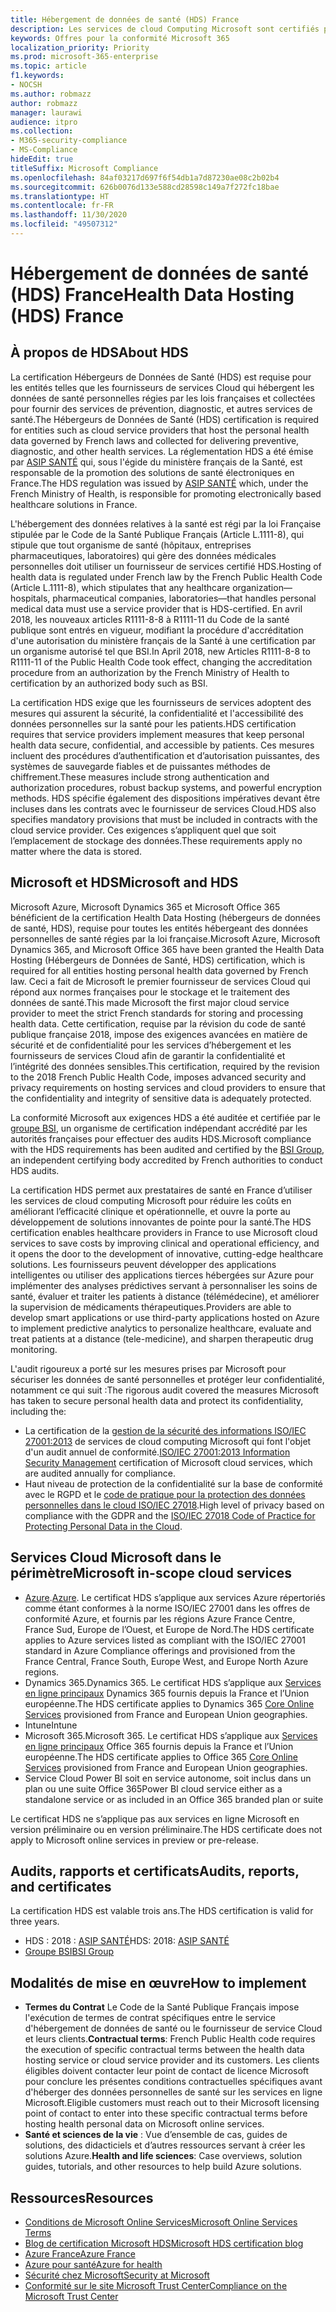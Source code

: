 ```yaml
---
title: Hébergement de données de santé (HDS) France
description: Les services de cloud Computing Microsoft sont certifiés pour assurer leur conformité avec la norme Health Data Hosting (Hébergeurs de Données de Santé).
keywords: Offres pour la conformité Microsoft 365
localization_priority: Priority
ms.prod: microsoft-365-enterprise
ms.topic: article
f1.keywords:
- NOCSH
ms.author: robmazz
author: robmazz
manager: laurawi
audience: itpro
ms.collection:
- M365-security-compliance
- MS-Compliance
hideEdit: true
titleSuffix: Microsoft Compliance
ms.openlocfilehash: 84af03217d697f6f54db1a7d87230ae08c2b02b4
ms.sourcegitcommit: 626b0076d133e588cd28598c149a7f272fc18bae
ms.translationtype: HT
ms.contentlocale: fr-FR
ms.lasthandoff: 11/30/2020
ms.locfileid: "49507312"
---
```

# <a name="health-data-hosting-hds-france"></a><span data-ttu-id="df5e5-104">Hébergement de données de santé (HDS) France</span><span class="sxs-lookup"><span data-stu-id="df5e5-104">Health Data Hosting (HDS) France</span></span>

## <a name="about-hds"></a><span data-ttu-id="df5e5-105">À propos de HDS</span><span class="sxs-lookup"><span data-stu-id="df5e5-105">About HDS</span></span>

<span data-ttu-id="df5e5-106">La certification Hébergeurs de Données de Santé (HDS) est requise pour les entités telles que les fournisseurs de services Cloud qui hébergent les données de santé personnelles régies par les lois françaises et collectées pour fournir des services de prévention, diagnostic, et autres services de santé.</span><span class="sxs-lookup"><span data-stu-id="df5e5-106">The Hébergeurs de Données de Santé (HDS) certification is required for entities such as cloud service providers that host the personal health data governed by French laws and collected for delivering preventive, diagnostic, and other health services.</span></span> <span data-ttu-id="df5e5-107">La réglementation HDS a été émise par [ASIP SANTÉ](https://esante.gouv.fr/) qui, sous l'égide du ministère français de la Santé, est responsable de la promotion des solutions de santé électroniques en France.</span><span class="sxs-lookup"><span data-stu-id="df5e5-107">The HDS regulation was issued by [ASIP SANTÉ](https://esante.gouv.fr/) which, under the French Ministry of Health, is responsible for promoting electronically based healthcare solutions in France.</span></span>

<span data-ttu-id="df5e5-108">L'hébergement des données relatives à la santé est régi par la loi Française stipulée par le Code de la Santé Publique Français (Article L.1111-8), qui stipule que tout organisme de santé (hôpitaux, entreprises pharmaceutiques, laboratoires) qui gère des données médicales personnelles doit utiliser un fournisseur de services certifié HDS.</span><span class="sxs-lookup"><span data-stu-id="df5e5-108">Hosting of health data is regulated under French law by the French Public Health Code (Article L.1111-8), which stipulates that any healthcare organization—hospitals, pharmaceutical companies, laboratories—that handles personal medical data must use a service provider that is HDS-certified.</span></span> <span data-ttu-id="df5e5-109">En avril 2018, les nouveaux articles R1111-8-8 à R1111-11 du Code de la santé publique sont entrés en vigueur, modifiant la procédure d'accréditation d'une autorisation du ministère français de la Santé à une certification par un organisme autorisé tel que BSI.</span><span class="sxs-lookup"><span data-stu-id="df5e5-109">In April 2018, new Articles R1111-8-8 to R1111-11 of the Public Health Code took effect, changing the accreditation procedure from an authorization by the French Ministry of Health to certification by an authorized body such as BSI.</span></span>

<span data-ttu-id="df5e5-110">La certification HDS exige que les fournisseurs de services adoptent des mesures qui assurent la sécurité, la confidentialité et l'accessibilité des données personnelles sur la santé pour les patients.</span><span class="sxs-lookup"><span data-stu-id="df5e5-110">HDS certification requires that service providers implement measures that keep personal health data secure, confidential, and accessible by patients.</span></span> <span data-ttu-id="df5e5-111">Ces mesures incluent des procédures d’authentification et d’autorisation puissantes, des systèmes de sauvegarde fiables et de puissantes méthodes de chiffrement.</span><span class="sxs-lookup"><span data-stu-id="df5e5-111">These measures include strong authentication and authorization procedures, robust backup systems, and powerful encryption methods.</span></span> <span data-ttu-id="df5e5-112">HDS spécifie également des dispositions impératives devant être incluses dans les contrats avec le fournisseur de services Cloud.</span><span class="sxs-lookup"><span data-stu-id="df5e5-112">HDS also specifies mandatory provisions that must be included in contracts with the cloud service provider.</span></span> <span data-ttu-id="df5e5-113">Ces exigences s’appliquent quel que soit l’emplacement de stockage des données.</span><span class="sxs-lookup"><span data-stu-id="df5e5-113">These requirements apply no matter where the data is stored.</span></span>

## <a name="microsoft-and-hds"></a><span data-ttu-id="df5e5-114">Microsoft et HDS</span><span class="sxs-lookup"><span data-stu-id="df5e5-114">Microsoft and HDS</span></span>

<span data-ttu-id="df5e5-115">Microsoft Azure, Microsoft Dynamics 365 et Microsoft Office 365 bénéficient de la certification Health Data Hosting (hébergeurs de données de santé, HDS), requise pour toutes les entités hébergeant des données personnelles de santé régies par la loi française.</span><span class="sxs-lookup"><span data-stu-id="df5e5-115">Microsoft Azure, Microsoft Dynamics 365, and Microsoft Office 365 have been granted the Health Data Hosting (Hébergeurs de Données de Santé, HDS) certification, which is required for all entities hosting personal health data governed by French law.</span></span> <span data-ttu-id="df5e5-116">Ceci a fait de Microsoft le premier fournisseur de services Cloud qui répond aux normes françaises pour le stockage et le traitement des données de santé.</span><span class="sxs-lookup"><span data-stu-id="df5e5-116">This made Microsoft the first major cloud service provider to meet the strict French standards for storing and processing health data.</span></span> <span data-ttu-id="df5e5-117">Cette certification, requise par la révision du code de santé publique française 2018, impose des exigences avancées en matière de sécurité et de confidentialité pour les services d’hébergement et les fournisseurs de services Cloud afin de garantir la confidentialité et l’intégrité des données sensibles.</span><span class="sxs-lookup"><span data-stu-id="df5e5-117">This certification, required by the revision to the 2018 French Public Health Code, imposes advanced security and privacy requirements on hosting services and cloud providers to ensure that the confidentiality and integrity of sensitive data is adequately protected.</span></span>

<span data-ttu-id="df5e5-118">La conformité Microsoft aux exigences HDS a été auditée et certifiée par le [groupe BSI](https://www.bsigroup.com/fr-FR/), un organisme de certification indépendant accrédité par les autorités françaises pour effectuer des audits HDS.</span><span class="sxs-lookup"><span data-stu-id="df5e5-118">Microsoft compliance with the HDS requirements has been audited and certified by the [BSI Group](https://www.bsigroup.com/fr-FR/), an independent certifying body accredited by French authorities to conduct HDS audits.</span></span>

<span data-ttu-id="df5e5-119">La certification HDS permet aux prestataires de santé en France d’utiliser les services de cloud computing Microsoft pour réduire les coûts en améliorant l’efficacité clinique et opérationnelle, et ouvre la porte au développement de solutions innovantes de pointe pour la santé.</span><span class="sxs-lookup"><span data-stu-id="df5e5-119">The HDS certification enables healthcare providers in France to use Microsoft cloud services to save costs by improving clinical and operational efficiency, and it opens the door to the development of innovative, cutting-edge healthcare solutions.</span></span> <span data-ttu-id="df5e5-120">Les fournisseurs peuvent développer des applications intelligentes ou utiliser des applications tierces hébergées sur Azure pour implémenter des analyses prédictives servant à personnaliser les soins de santé, évaluer et traiter les patients à distance (télémédecine), et améliorer la supervision de médicaments thérapeutiques.</span><span class="sxs-lookup"><span data-stu-id="df5e5-120">Providers are able to develop smart applications or use third-party applications hosted on Azure to implement predictive analytics to personalize healthcare, evaluate and treat patients at a distance (tele-medicine), and sharpen therapeutic drug monitoring.</span></span>

<span data-ttu-id="df5e5-121">L'audit rigoureux a porté sur les mesures prises par Microsoft pour sécuriser les données de santé personnelles et protéger leur confidentialité, notamment ce qui suit :</span><span class="sxs-lookup"><span data-stu-id="df5e5-121">The rigorous audit covered the measures Microsoft has taken to secure personal health data and protect its confidentiality, including the:</span></span>

- <span data-ttu-id="df5e5-122">La certification de la [gestion de la sécurité des informations ISO/IEC 27001:2013](offering-iso-27001.md) de services de cloud computing Microsoft qui font l'objet d'un audit annuel de conformité.</span><span class="sxs-lookup"><span data-stu-id="df5e5-122">[ISO/IEC 27001:2013 Information Security Management](offering-iso-27001.md) certification of Microsoft cloud services, which are audited annually for compliance.</span></span>
- <span data-ttu-id="df5e5-123">Haut niveau de protection de la confidentialité sur la base de conformité avec le RGPD et le [code de pratique pour la protection des données personnelles dans le cloud ISO/IEC 27018](offering-iso-27018.md).</span><span class="sxs-lookup"><span data-stu-id="df5e5-123">High level of privacy based on compliance with the GDPR and the [ISO/IEC 27018 Code of Practice for Protecting Personal Data in the Cloud](offering-iso-27018.md).</span></span>

## <a name="microsoft-in-scope-cloud-services"></a><span data-ttu-id="df5e5-124">Services Cloud Microsoft dans le périmètre</span><span class="sxs-lookup"><span data-stu-id="df5e5-124">Microsoft in-scope cloud services</span></span>

- <span data-ttu-id="df5e5-125">[Azure](https://aka.ms/AzureCompliance).</span><span class="sxs-lookup"><span data-stu-id="df5e5-125">[Azure](https://aka.ms/AzureCompliance).</span></span> <span data-ttu-id="df5e5-126">Le certificat HDS s’applique aux services Azure répertoriés comme étant conformes à la norme ISO/IEC 27001 dans les offres de conformité Azure, et fournis par les régions Azure France Centre, France Sud, Europe de l’Ouest, et Europe de Nord.</span><span class="sxs-lookup"><span data-stu-id="df5e5-126">The HDS certificate applies to Azure services listed as compliant with the ISO/IEC 27001 standard in Azure Compliance offerings and provisioned from the France Central, France South, Europe West, and Europe North Azure regions.</span></span>
- <span data-ttu-id="df5e5-127">Dynamics 365.</span><span class="sxs-lookup"><span data-stu-id="df5e5-127">Dynamics 365.</span></span> <span data-ttu-id="df5e5-128">Le certificat HDS s’applique aux [Services en ligne principaux](https://aka.ms/Online-Services-Terms) Dynamics 365 fournis depuis la France et l’Union européenne.</span><span class="sxs-lookup"><span data-stu-id="df5e5-128">The HDS certificate applies to Dynamics 365 [Core Online Services](https://aka.ms/Online-Services-Terms) provisioned from France and European Union geographies.</span></span>
- <span data-ttu-id="df5e5-129">Intune</span><span class="sxs-lookup"><span data-stu-id="df5e5-129">Intune</span></span>
- <span data-ttu-id="df5e5-130">Microsoft 365.</span><span class="sxs-lookup"><span data-stu-id="df5e5-130">Microsoft 365.</span></span> <span data-ttu-id="df5e5-131">Le certificat HDS s’applique aux [Services en ligne principaux](https://aka.ms/Online-Services-Terms) Office 365 fournis depuis la France et l’Union européenne.</span><span class="sxs-lookup"><span data-stu-id="df5e5-131">The HDS certificate applies to Office 365 [Core Online Services](https://aka.ms/Online-Services-Terms) provisioned from France and European Union geographies.</span></span>
- <span data-ttu-id="df5e5-132">Service Cloud Power BI soit en service autonome, soit inclus dans un plan ou une suite Office 365</span><span class="sxs-lookup"><span data-stu-id="df5e5-132">Power BI cloud service either as a standalone service or as included in an Office 365 branded plan or suite</span></span>

<span data-ttu-id="df5e5-133">Le certificat HDS ne s’applique pas aux services en ligne Microsoft en version préliminaire ou en version préliminaire.</span><span class="sxs-lookup"><span data-stu-id="df5e5-133">The HDS certificate does not apply to Microsoft online services in preview or pre-release.</span></span>

## <a name="audits-reports-and-certificates"></a><span data-ttu-id="df5e5-134">Audits, rapports et certificats</span><span class="sxs-lookup"><span data-stu-id="df5e5-134">Audits, reports, and certificates</span></span>

<span data-ttu-id="df5e5-135">La certification HDS est valable trois ans.</span><span class="sxs-lookup"><span data-stu-id="df5e5-135">The HDS certification is valid for three years.</span></span>

- <span data-ttu-id="df5e5-136">HDS : 2018 : [ASIP SANTÉ](https://esante.gouv.fr/)</span><span class="sxs-lookup"><span data-stu-id="df5e5-136">HDS: 2018: [ASIP SANTÉ](https://esante.gouv.fr/)</span></span>
- [<span data-ttu-id="df5e5-137">Groupe BSI</span><span class="sxs-lookup"><span data-stu-id="df5e5-137">BSI Group</span></span>](https://www.bsigroup.com/fr-FR/Nos-services/Certification/Recherche-dans-le-repertoire-des-certificats-et-des-clients/Resultats-de-la-recherche-dans-le-repertoire-des-certificats-et-des-clients/?searchkey=licence%3dHDS%2b701569%26company%3dMicrosoft%2bCorp&licencenumber=HDS%20701569)

## <a name="how-to-implement"></a><span data-ttu-id="df5e5-138">Modalités de mise en œuvre</span><span class="sxs-lookup"><span data-stu-id="df5e5-138">How to implement</span></span>

- <span data-ttu-id="df5e5-139">**Termes du Contrat** Le Code de la Santé Publique Français impose l'exécution de termes de contrat spécifiques entre le service d'hébergement de données de santé ou le fournisseur de service Cloud et leurs clients.</span><span class="sxs-lookup"><span data-stu-id="df5e5-139">**Contractual terms**: French Public Health code requires the execution of specific contractual terms between the health data hosting service or cloud service provider and its customers.</span></span> <span data-ttu-id="df5e5-140">Les clients éligibles doivent contacter leur point de contact de licence Microsoft pour conclure les présentes conditions contractuelles spécifiques avant d'héberger des données personnelles de santé sur les services en ligne Microsoft.</span><span class="sxs-lookup"><span data-stu-id="df5e5-140">Eligible customers must reach out to their Microsoft licensing point of contact to enter into these specific contractual terms before hosting health personal data on Microsoft online services.</span></span>
- <span data-ttu-id="df5e5-141">**Santé et sciences de la vie** : Vue d’ensemble de cas, guides de solutions, des didacticiels et d’autres ressources servant à créer les solutions Azure.</span><span class="sxs-lookup"><span data-stu-id="df5e5-141">**Health and life sciences**: Case overviews, solution guides, tutorials, and other resources to help build Azure solutions.</span></span>

## <a name="resources"></a><span data-ttu-id="df5e5-142">Ressources</span><span class="sxs-lookup"><span data-stu-id="df5e5-142">Resources</span></span>

- [<span data-ttu-id="df5e5-143">Conditions de Microsoft Online Services</span><span class="sxs-lookup"><span data-stu-id="df5e5-143">Microsoft Online Services Terms</span></span>](https://aka.ms/Online-Services-Terms)
- [<span data-ttu-id="df5e5-144">Blog de certification Microsoft HDS</span><span class="sxs-lookup"><span data-stu-id="df5e5-144">Microsoft HDS certification blog</span></span>](https://news.microsoft.com/2018/11/06/microsoft-1er-acteur-majeur-du-cloud-public-a-etre-certifie-hebergeur-de-donnees-de-sante-en-france/)
- [<span data-ttu-id="df5e5-145">Azure France</span><span class="sxs-lookup"><span data-stu-id="df5e5-145">Azure France</span></span>](https://azure.microsoft.com/global-infrastructure/france/)
- [<span data-ttu-id="df5e5-146">Azure pour santé</span><span class="sxs-lookup"><span data-stu-id="df5e5-146">Azure for health</span></span>](https://azure.microsoft.com/industries/healthcare/)
- [<span data-ttu-id="df5e5-147">Sécurité chez Microsoft</span><span class="sxs-lookup"><span data-stu-id="df5e5-147">Security at Microsoft</span></span>](https://www.microsoft.com/security)
- [<span data-ttu-id="df5e5-148">Conformité sur le site Microsoft Trust Center</span><span class="sxs-lookup"><span data-stu-id="df5e5-148">Compliance on the Microsoft Trust Center</span></span>](https://www.microsoft.com/trust-center/compliance/compliance-overview)
